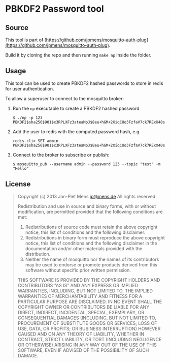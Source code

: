 # PBKDF2 Password tool

## Source

This tool is part of [https://github.com/jpmens/mosquitto-auth-plug](https://github.com/jpmens/mosquitto-auth-plug).

Build it by cloning the repo and then running `make np` inside the folder.

## Usage

This tool can be used to create PBKDF2 hashed passwords to store in redis for user authentication.

To allow a superuser to connect to the mosquitto broker:

1. Run the `np` executable to create a PBKDF2 hashed password
   ```
   $ ./np -p 123
   PBKDF2$sha256$901$x3RPLXFz3ateaMpJ$8eu+hGM+2XiqCUo3FzfaV7ck7RExX40s
   ```
2. Add the user to redis with the computed password hash, e.g.
   ```
   redis-cli> SET admin PBKDF2$sha256$901$x3RPLXFz3ateaMpJ$8eu+hGM+2XiqCUo3FzfaV7ck7RExX40s
   ```
3. Connect to the broker to subscribe or publish:
   ```
   $ mosquitto_pub --username admin --password 123 --topic "test" -m "Hello"
   ```

## License

>Copyright (c) 2013 Jan-Piet Mens <jp@mens.de>
>All rights reserved.
>
>Redistribution and use in source and binary forms, with or without
>modification, are permitted provided that the following conditions are met:
>
>1. Redistributions of source code must retain the above copyright notice,
>   this list of conditions and the following disclaimer.
>2. Redistributions in binary form must reproduce the above copyright
>   notice, this list of conditions and the following disclaimer in the
>   documentation and/or other materials provided with the distribution.
>3. Neither the name of mosquitto nor the names of its
>   contributors may be used to endorse or promote products derived from
>   this software without specific prior written permission.
>
>THIS SOFTWARE IS PROVIDED BY THE COPYRIGHT HOLDERS AND CONTRIBUTORS "AS IS"
>AND ANY EXPRESS OR IMPLIED WARRANTIES, INCLUDING, BUT NOT LIMITED TO, THE
>IMPLIED WARRANTIES OF MERCHANTABILITY AND FITNESS FOR A PARTICULAR PURPOSE
>ARE DISCLAIMED. IN NO EVENT SHALL THE COPYRIGHT OWNER OR CONTRIBUTORS BE
>LIABLE FOR ANY DIRECT, INDIRECT, INCIDENTAL, SPECIAL, EXEMPLARY, OR
>CONSEQUENTIAL DAMAGES (INCLUDING, BUT NOT LIMITED TO, PROCUREMENT OF
>SUBSTITUTE GOODS OR SERVICES; LOSS OF USE, DATA, OR PROFITS; OR BUSINESS
>INTERRUPTION) HOWEVER CAUSED AND ON ANY THEORY OF LIABILITY, WHETHER IN
>CONTRACT, STRICT LIABILITY, OR TORT (INCLUDING NEGLIGENCE OR OTHERWISE)
>ARISING IN ANY WAY OUT OF THE USE OF THIS SOFTWARE, EVEN IF ADVISED OF THE
>POSSIBILITY OF SUCH DAMAGE.